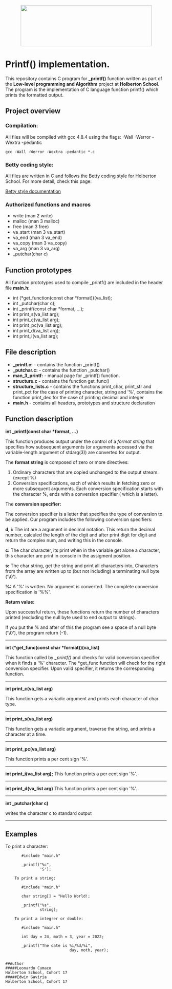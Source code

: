 <p align="center">
  <img width="409" height="128" src="https://www.maizure.org/projects/printf/fig0.png">
</p>

# Printf() implementation.

This repository contains C program for **_printf()** function written as part of the **Low-level programming and Algorithm** project at **Holberton School**. The program is the implementation of C language function printf() which prints the formatted output.


## Project overview

### Compilation:

All files will be compiled with gcc 4.8.4 using the flags:  -Wall -Werror -Wextra -pedantic

    gcc -Wall -Werror -Wextra -pedantic *.c

### Betty coding style:

All files are written in C and follows the Betty coding style for Holberton School. For more detail, check this page:

[Betty style documentation](https://github.com/holbertonschool/Betty/wiki)

### Authorized functions and macros

* write (man 2 write)
* malloc (man 3 malloc)
* free (man 3 free)
* va_start (man 3 va_start)
* va_end (man 3 va_end)
* va_copy (man 3 va_copy)
* va_arg (man 3 va_arg)
* _putchar(char c)

## Function prototypes

All function prototypes used to compile _printf() are included in the header file **main.h**:
*    int (*get_function(const char *format))(va_list);
*    int _putchar(char c);
*    int _printf(const char *format, ...);
*    int print_s(va_list arg);
*    int print_c(va_list arg);
*    int print_pc(va_list arg);
*    int print_d(va_list arg);
*    int print_i(va_list arg);

## File description

* **_printf.c:** - contains the function _printf()
* **_putchar.c:** - contains the function _putchar()
* **man_3_printf:** - manual page for  _printf() function.
* **structure.c** - contains the function get_func()
* **structure_lists.c** - contains the functions print_char, print_str and print_pct for the case of printing character, string and '%', contains the function print_dec for the case of printing decimal and integer
* **main.h** - contains all headers, prototypes and structure declaration

## Function description

**int _printf(const char \*format, ...)**

This function produces output under the control of a *format string* that specifies how subsequent arguments (or arguments accessed via the variable-length argument of stdarg(3)) are converted for output.

The **format string** is composed of zero or more directives:
1. Ordinary characters that are copied unchanged to the output stream. (except %)
2. Conversion specifications, each of which results in fetching zero or more subsequent arguments. Each conversion specification starts with the character %, ends with a conversion specifier ( which is a letter).


The **conversion specifier:**


The conversion specifier is a letter that specifies the type of conversion to be applied. Our program includes the following conversion   specifiers:

**d, i:**	  The int are a argument in decimal notation. This return the
                decimal number, calculed the length of the digit and after
                print digit for digit and return the complex num, and writing this
                in the console.

**c:**      The char character, its print when in the variable get alone a
                character, this character are print in console in the assigment
                position.

**s:**      The char string, get the string and print all characters into,
                Characters from the array are written up to (but not including)
                a terminating null byte ('\0').

**%:**	    A '%' is written.  No argument is converted.  The complete
                conversion specification is '%%'.


**Return value:**

Upon successful return, these functions return the number of characters printed (excluding the null byte used to end output to strings).

If you put the % and after of this the program see a space of a null byte ('\0'), the program return (-1).
___

**int (\*get_func(const char \*format))(va_list)**

This function called by *_printf()* and checks for valid conversion specifier when it finds a '%' character. The *get_func function will check for the right conversion specifier. Upon valid specifier, it returns the corresponding function.
___

**int print_c(va_list arg)**

This function gets a variadic argument and prints each character of char type.
___

**int print_s(va_list arg)**

This function gets a variadic argument, traverse the string, and prints a character at a time. 
___

**int print_pc(va_list arg)**

This function prints a per cent sign '%'.
___

**int print_i(va_list arg);**
This function prints a per cent sign '%'.
___

**int print_d(va_list arg)**
This function prints a per cent sign '%'.
___

**int _putchar(char c)**

writes the character c to standard output
___

## Examples
To print a character:

           #include "main.h"

           _printf("%c",
                   'S');

        To print a string:

           #include "main.h"

           char string[] = "Hello World!;

           _printf("%s",
                   string);

        To print a integrer or double:

           #include "main.h"

           int day = 24, moth = 3, year = 2022;

           _printf("The date is %i/%d/%i",
                                day, moth, year);
```

##Author
#####Leonardo Cumaco
Holberton School, Cohort 17
#####Edwin Gaviria
Holberton School, Cohort 17
